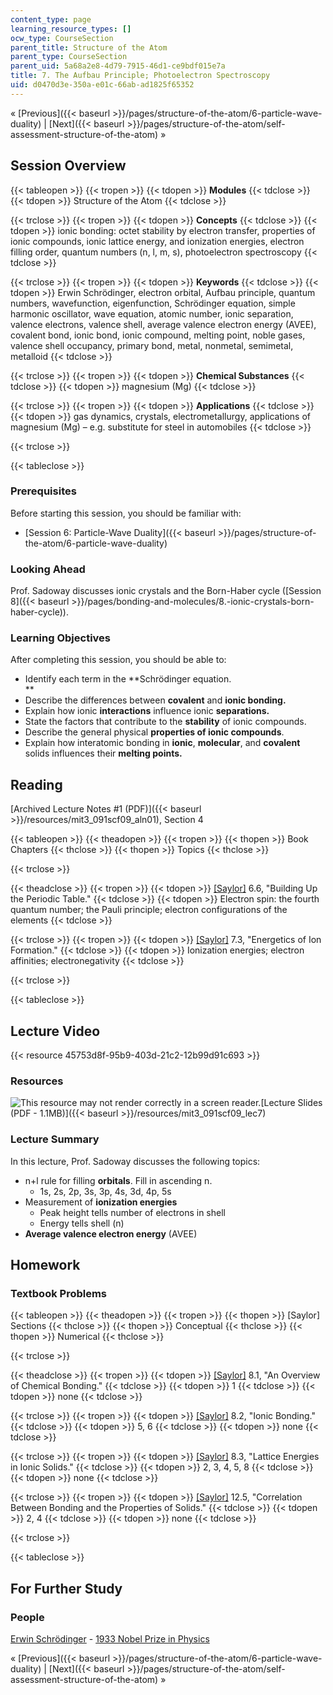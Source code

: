 ```yaml
---
content_type: page
learning_resource_types: []
ocw_type: CourseSection
parent_title: Structure of the Atom
parent_type: CourseSection
parent_uid: 5a68a2e8-4d79-7915-46d1-ce9bdf015e7a
title: 7. The Aufbau Principle; Photoelectron Spectroscopy
uid: d0470d3e-350a-e01c-66ab-ad1825f65352
---
```


« [Previous]({{< baseurl >}}/pages/structure-of-the-atom/6-particle-wave-duality) | [Next]({{< baseurl >}}/pages/structure-of-the-atom/self-assessment-structure-of-the-atom) »

Session Overview
----------------

{{< tableopen >}}
{{< tropen >}}
{{< tdopen >}}
**Modules**
{{< tdclose >}}
{{< tdopen >}}
Structure of the Atom
{{< tdclose >}}

{{< trclose >}}
{{< tropen >}}
{{< tdopen >}}
**Concepts**
{{< tdclose >}}
{{< tdopen >}}
ionic bonding: octet stability by electron transfer, properties of ionic compounds, ionic lattice energy, and ionization energies, electron filling order, quantum numbers (n, l, m, s), photoelectron spectroscopy
{{< tdclose >}}

{{< trclose >}}
{{< tropen >}}
{{< tdopen >}}
**Keywords**
{{< tdclose >}}
{{< tdopen >}}
Erwin Schrödinger, electron orbital, Aufbau principle, quantum numbers, wavefunction, eigenfunction, Schrödinger equation, simple harmonic oscillator, wave equation, atomic number, ionic separation, valence electrons, valence shell, average valence electron energy (AVEE), covalent bond, ionic bond, ionic compound, melting point, noble gases, valence shell occupancy, primary bond, metal, nonmetal, semimetal, metalloid
{{< tdclose >}}

{{< trclose >}}
{{< tropen >}}
{{< tdopen >}}
**Chemical Substances**
{{< tdclose >}}
{{< tdopen >}}
magnesium (Mg)
{{< tdclose >}}

{{< trclose >}}
{{< tropen >}}
{{< tdopen >}}
**Applications**
{{< tdclose >}}
{{< tdopen >}}
gas dynamics, crystals, electrometallurgy, applications of magnesium (Mg) – e.g. substitute for steel in automobiles
{{< tdclose >}}

{{< trclose >}}

{{< tableclose >}}

### Prerequisites

Before starting this session, you should be familiar with:

*   [Session 6: Particle-Wave Duality]({{< baseurl >}}/pages/structure-of-the-atom/6-particle-wave-duality)

### Looking Ahead

Prof. Sadoway discusses ionic crystals and the Born-Haber cycle ([Session 8]({{< baseurl >}}/pages/bonding-and-molecules/8.-ionic-crystals-born-haber-cycle)).

### Learning Objectives

After completing this session, you should be able to:

*   Identify each term in the **Schrödinger equation.  
    **
*   Describe the differences between **covalent** and **ionic bonding.**
*   Explain how ionic **interactions** influence ionic **separations.**
*   State the factors that contribute to the **stability** of ionic compounds.
*   Describe the general physical **properties of ionic compounds**.
*   Explain how interatomic bonding in **ionic**, **molecular**, and **covalent** solids influences their **melting points.**

Reading
-------

[Archived Lecture Notes #1 (PDF)]({{< baseurl >}}/resources/mit3_091scf09_aln01), Section 4

{{< tableopen >}}
{{< theadopen >}}
{{< tropen >}}
{{< thopen >}}
Book Chapters
{{< thclose >}}
{{< thopen >}}
Topics
{{< thclose >}}

{{< trclose >}}

{{< theadclose >}}
{{< tropen >}}
{{< tdopen >}}
[\[Saylor\]](https://saylordotorg.github.io/text_general-chemistry-principles-patterns-and-applications-v1.0/s10-06-building-up-the-periodic-table.html) 6.6, "Building Up the Periodic Table."
{{< tdclose >}}
{{< tdopen >}}
Electron spin: the fourth quantum number; the Pauli principle; electron configurations of the elements
{{< tdclose >}}

{{< trclose >}}
{{< tropen >}}
{{< tdopen >}}
[\[Saylor\]](https://saylordotorg.github.io/text_general-chemistry-principles-patterns-and-applications-v1.0/s11-03-energetics-of-ion-formation.html) 7.3, "Energetics of Ion Formation."
{{< tdclose >}}
{{< tdopen >}}
Ionization energies; electron affinities; electronegativity
{{< tdclose >}}

{{< trclose >}}

{{< tableclose >}}

Lecture Video
-------------

{{< resource 45753d8f-95b9-403d-21c2-12b99d91c693 >}}

### Resources

![This resource may not render correctly in a screen reader.](/images/inacessible.gif)[Lecture Slides (PDF - 1.1MB)]({{< baseurl >}}/resources/mit3_091scf09_lec7)

### Lecture Summary

In this lecture, Prof. Sadoway discusses the following topics:

*   n+l rule for filling **orbitals**. Fill in ascending n.
    *   1s, 2s, 2p, 3s, 3p, 4s, 3d, 4p, 5s
*   Measurement of **ionization energies**
    *   Peak height tells number of electrons in shell
    *   Energy tells shell (n)
*   **Average valence electron energy** (AVEE)

Homework
--------

### Textbook Problems

{{< tableopen >}}
{{< theadopen >}}
{{< tropen >}}
{{< thopen >}}
\[Saylor\] Sections
{{< thclose >}}
{{< thopen >}}
Conceptual
{{< thclose >}}
{{< thopen >}}
Numerical
{{< thclose >}}

{{< trclose >}}

{{< theadclose >}}
{{< tropen >}}
{{< tdopen >}}
[\[Saylor\]](https://saylordotorg.github.io/text_general-chemistry-principles-patterns-and-applications-v1.0/s12-01-an-overview-of-chemical-bondin.html) 8.1, "An Overview of Chemical Bonding."
{{< tdclose >}}
{{< tdopen >}}
1
{{< tdclose >}}
{{< tdopen >}}
none
{{< tdclose >}}

{{< trclose >}}
{{< tropen >}}
{{< tdopen >}}
[\[Saylor\]](https://saylordotorg.github.io/text_general-chemistry-principles-patterns-and-applications-v1.0/s12-02-ionic-bonding.html) 8.2, "Ionic Bonding."
{{< tdclose >}}
{{< tdopen >}}
5, 6
{{< tdclose >}}
{{< tdopen >}}
none
{{< tdclose >}}

{{< trclose >}}
{{< tropen >}}
{{< tdopen >}}
[\[Saylor\]](https://saylordotorg.github.io/text_general-chemistry-principles-patterns-and-applications-v1.0/s12-03-lattice-energies-in-ionic-soli.html) 8.3, "Lattice Energies in Ionic Solids."
{{< tdclose >}}
{{< tdopen >}}
2, 3, 4, 5, 8
{{< tdclose >}}
{{< tdopen >}}
none
{{< tdclose >}}

{{< trclose >}}
{{< tropen >}}
{{< tdopen >}}
[\[Saylor\]](https://saylordotorg.github.io/text_general-chemistry-principles-patterns-and-applications-v1.0/s16-05-correlation-between-bonding-an.html) 12.5, "Correlation Between Bonding and the Properties of Solids."
{{< tdclose >}}
{{< tdopen >}}
2, 4
{{< tdclose >}}
{{< tdopen >}}
none
{{< tdclose >}}

{{< trclose >}}

{{< tableclose >}}

For Further Study
-----------------

### People

[Erwin Schrödinger](http://en.wikipedia.org/wiki/Schrodinger) - [1933 Nobel Prize in Physics](http://nobelprize.org/nobel_prizes/physics/laureates/1933/)

« [Previous]({{< baseurl >}}/pages/structure-of-the-atom/6-particle-wave-duality) | [Next]({{< baseurl >}}/pages/structure-of-the-atom/self-assessment-structure-of-the-atom) »